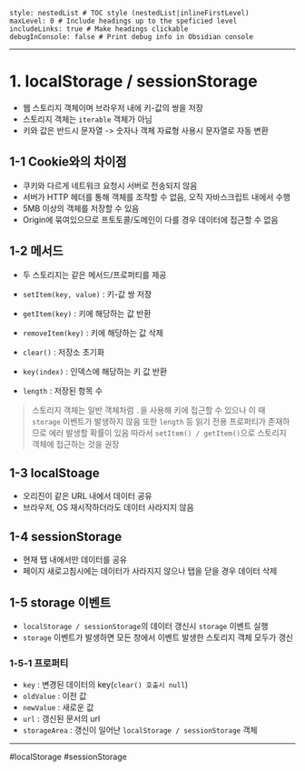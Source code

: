 ```table-of-contents
style: nestedList # TOC style (nestedList|inlineFirstLevel)
maxLevel: 0 # Include headings up to the speficied level
includeLinks: true # Make headings clickable
debugInConsole: false # Print debug info in Obsidian console
```
---
# 1. localStorage / sessionStorage

- 웹 스토리지 객체이며 브라우저 내에 키-값의 쌍을 저장
- 스토리지 객체는 `iterable` 객체가 아님
- 키와 값은 반드시 문자열 -> 숫자나 객체 자료형 사용시 문자열로 자동 변환

## 1-1 Cookie와의 차이점
- 쿠키와 다르게 네트워크 요청시 서버로 전송되지 않음
- 서버가 HTTP 헤더를 통해 객체를 조작할 수 없음, 오직 자바스크립트 내에서 수행
- 5MB 이상의 객체를 저장할 수 있음
- Origin에 묶여있으므로 프토토콜/도메인이 다를 경우 데이터에 접근할 수 없음

## 1-2 메서드
- 두 스토리지는 같은 메서드/프로퍼티를 제공

- `setItem(key, value)` : 키-값 쌍 저장
- `getItem(key)` : 키에 해당하는 값 반환
- `removeItem(key)` : 키에 해당하는 값 삭제
- `clear()` : 저장소 초기화
- `key(index)` : 인덱스에 해당하는 키 값 반환
- `length` : 저장된 항목 수

>스토리지 객체는 일반 객체처럼 `.`을 사용해 키에 접근할 수 있으나 
>이 때 `storage` 이벤트가 발생하지 않음
>또한 `length` 등 읽기 전용 프로퍼티가 존재하므로 에러 발생할 확률이 있음
>따라서 `setItem() / getItem()`으로 스토리지 객체에 접근하는 것을 권장
## 1-3 localStoage
- 오리진이 같은 URL 내에서 데이터 공유
- 브라우저, OS 재시작하더라도 데이터 사라지지 않음

## 1-4 sessionStorage
- 현재 탭 내에서만 데이터를 공유
- 페이지 새로고침시에는 데이터가 사라지지 않으나 탭을 닫을 경우 데이터 삭제

## 1-5 storage 이벤트
- `localStorage / sessionStorage`의 데이터 갱신시 `storage` 이벤트 실행
- `storage` 이벤트가 발생하면 모든 창에서 이벤트 발생한 스토리지 객체 모두가 갱신

### 1-5-1 프로퍼티
- `key` : 변경된 데이터의 key(`clear() 호출시 null`)
- `oldValue` : 이전 값
- `newValue` : 새로운 값
- `url` : 갱신된 문서의 url
- `storageArea` : 갱신이 일어난 `localStorage / sessionStorage` 객체

---
#localStorage #sessionStorage